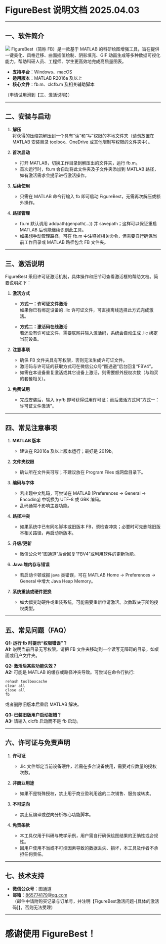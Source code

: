 # FigureBest 说明文档 2025.04.03

---

## 一、软件简介

![](..\images\FB4dot7.png)
FigureBest（简称 FB）是一款基于 MATLAB 的科研绘图增强工具，旨在提供一键美化、风格迁移、曲面插值绘制、阴影填充、GIF 动画生成等多种数据可视化能力，帮助科研人员、工程师、学生更高效地完成高质量图表。

- **支持平台**：Windows、macOS  
- **适用版本**：MATLAB R2016a 及以上  
- **核心文件**：fb.m、clcfb.m 及相关辅助脚本

（申请试用滑到【三、激活说明】）



---

## 二、安装与启动

1. **解压**  
   将获得的压缩包解压到一个具有“读”和“写”权限的本地文件夹（请勿放置在 MATLAB 安装目录 toolbox、OneDrive 或其他限制写权限的文件夹中）。

2. **首次启动**  
   - 打开 MATLAB，切换工作目录到解压出的文件夹，运行 fb.m。  
   - 首次运行时，fb.m 会自动将此文件夹及子文件夹添加到 MATLAB 路径，如有激活需求会提示进行激活操作。

3. **后续使用**  
   - 只需在 MATLAB 命令行输入 fb 即可启动 FigureBest，无需再次解压或额外操作。

4. **路径管理**  
   - fb.m 默认调用 addpath(genpath(...)) 并 savepath；这样可以保证重启 MATLAB 后也能继续识别此工具。  
   - 如果想手动管理路径，可在 fb.m 中注释掉相关命令，但需要自行确保当前工作目录或 MATLAB 路径包含 FB 文件夹。

---

## 三、激活说明

FigureBest 采用许可证激活机制，具体操作和细节可查看激活框的帮助文档。简要说明如下：

1. **激活方式**

   - **方式一：许可证文件激活**  
     如果你已有绑定设备的 .lic 许可证文件，可直接离线选择此方式完成激活。
   
   - **方式二：激活码在线激活**  
     若还没有许可证文件，需要联网并输入激活码，系统会自动生成 .lic 绑定当前设备。

2. **注意事项**

   - 确保 FB 文件夹具有写权限，否则无法生成许可证文件。  
   - 激活码与许可证的获取方式可在微信公众号“图通道”后台回复“FBV4”。  
   - 如需在本设备重复激活或其它设备上激活，则需要额外授权次数（与购买的套餐相关）。

3. **免费试用**

   - 完成安装后，输入 tryfb 即可获得试用许可证；而后激活方式同“方式一：许可证文件激活”。

---

## 四、常见注意事项

1. **MATLAB 版本**  
   - 建议在 R2016a 及以上版本运行；最好是 2019b。

2. **文件夹权限**  
   - 确认所在文件夹可写；不建议放在 Program Files 或网盘目录下。

3. **编码与字体**  
   - 若出现中文乱码，可尝试在 MATLAB [Preferences → General → Encoding] 中切换为 UTF-8 或 GBK 编码。  
   - 乱码通常不影响主要功能。

4. **路径冲突**  
   - 如果系统中已有同名脚本或旧版本 FB，须检查冲突；必要时可先删除旧版本相关路径，再启动新版本。

5. **升级/更新**  
   - 微信公众号“图通道”后台回复“FBV4”或利用软件的更新功能。

6. **Java 堆内存与错误**  
   - 若启动卡顿或报 java 类错误，可在 MATLAB Home → Preferences → General 中增大 Java Heap Memory。

7. **系统重装或硬件更换**  
   - 如大幅变动硬件或重装系统，可能需要重新申请激活。次数取决于所购授权类型。

---

## 五、常见问题（FAQ）

**Q1: 运行 fb 时提示“权限错误”？**  
**A1:** 说明当前目录无写权限。请把 FB 文件夹移动到一个读写无障碍的目录，如桌面或用户文件夹。

**Q2: 激活后某些功能失效？**  
**A2:** 可能是 MATLAB 的缓存或路径冲突导致。可尝试在命令行执行:
```
rehash toolboxcache 
clear all 
close all
fb
```


或者删除旧版本后重启 MATLAB 解决。

**Q3: 已装旧版用户启动报错？**  
**A3:** 请输入 clcfb 启动而不是 fb 启动。

---

## 六、许可证与免责声明

1. **许可证**  
   - .lic 文件绑定当前设备硬件，若需在多台设备使用，需要对应数量的授权次数。

2. **非商业用途**  
   - 如果不是特殊授权，禁止用于商业盈利用途的二次销售、服务或转卖。

3. **不可逆向**  
   - 禁止反编译或逆向分析核心功能脚本。

4. **免责条款**  
   - 本工具仅用于科研与教学示例，用户需自行确保绘图结果的正确性或合规性。  
   - 因用户使用不当或不可控因素导致的数据丢失、损坏，本工具及作者不承担任何责任。

---

## 七、技术支持

- **微信公众号**：图通道  
- **邮箱**：865774179@qq.com  
  （邮件中请附购买记录与订单号，并注明【FigureBest激活问题-[具体的激活码]】，否则无法受理）

---

# 感谢使用 FigureBest！


